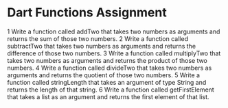 ﻿# Dart Functions Assignment
1 Write a function called addTwo that takes two numbers as arguments and returns the sum of those two numbers.
2 Write a function called subtractTwo that takes two numbers as arguments and returns the difference of those two numbers.
3 Write a function called multiplyTwo that takes two numbers as arguments and returns the product of those two numbers.
4 Write a function called divideTwo that takes two numbers as arguments and returns the quotient of those two numbers.
5 Write a function called stringLength that takes an argument of type String and returns the length of that string.
6 Write a function called getFirstElement that takes a list as an argument and returns the first element of that list.
